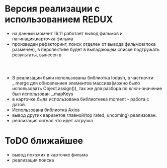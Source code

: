 # Версия реализации с использованием REDUX
<ul>
<li>на данный момент 16.11 работает вывод фильмов и пагинация,карточка фильма</li>
<li>произведен рефакторинг, поиск отделен от вывода фильмов(пока размечен), в перспективе будет в выпадающем списке подгружать результаты, вынесен в <header> </li>
<li>В реализации были использованы библиотка lodash, в частночти _.merge для обновлениея элементов массива(можно было использовать Object.assign()), так же для разбора по ключ-значение был использован _.mapKeys</li>
<li>в карточке была использована библиоткека moment - работа с датой. </li>
<li>Использована библиотка Axios</li>
<li>вывод других вариантов главной(top rated, uncoming) реализован.</li>
<li>реализация сигнал что идет загрузка</li>
</ul>


# ToDO ближайшее
<ul>
<li>вывод похожих в карточке фильма</li>
<li>реализация поиска</li>
</ul>



 
